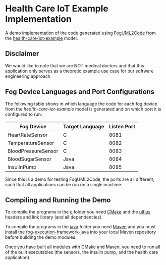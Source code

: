 # Health Care IoT Example Implementation

A demo implementation of the code generated using [FogUML2Code](https://github.com/fog-uml-2-code/fog-uml-2-code) from the [health-care-iot-example](https://github.com/fog-uml-2-code/health-care-iot-example) model.


## Disclaimer
We would like to note that we are NOT medical doctors and that this application only serves as a theoretic example use case for our software engineering approach.


## Fog Device Languages and Port Configurations

The following table shows in which language the code for each fog device from the *health-care-iot-example* model is generated and on which port it is configured to run:

| Fog Device          | Target Language | Listen Port |
| ------------------- | --------------- | ----------- |
| HeartRateSensor     | C               | 8081        |
| TemperatureSensor   | C               | 8082        |
| BloodPressureSensor | C               | 8083        |
| BloodSugarSensor    | Java            | 8084        |
| InsulinPump         | Java            | 8085        |

Since this is a demo for testing FogUML2Code, the ports are all different, such that all applications can be run on a single machine.


## Compiling and Running the Demo

To compile the programs in the [c](./c) folder you need [CMake](https://cmake.org) and the [ulfius](https://github.com/babelouest/ulfius) headers and link library (and all dependencies).

To compile the programs in the [java](./java) folder you need [Maven](https://maven.apache.org) and you must install the [fog-execution-framework-java](https://github.com/fog-uml-2-code/fog-execution-framework-java) into your local Maven repository before building the demo modules.

Once you have built all modules with CMake and Maven, you need to run all of the built executables (the sensors, the insulin pump, and the health care application).
